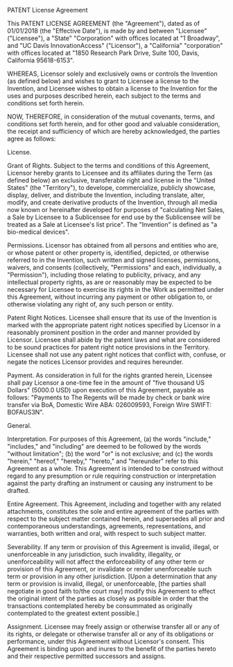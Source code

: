 PATENT License Agreement

This PATENT LICENSE AGREEMENT (the "Agreement"), dated as of 01/01/2018 (the "Effective Date"), is made by and between "Licensee" ("Licensee"), a "State" "Corporation" with offices located at "1 Broadway", and "UC Davis InnovationAccess" ("Licensor"), a "California" "corporation" with offices located at "1850 Research Park Drive, Suite 100, Davis, California 95618-6153".

WHEREAS, Licensor solely and exclusively owns or controls the Invention (as defined below) and wishes to grant to Licensee a license to the Invention, and Licensee wishes to obtain a license to the Invention for the uses and purposes described herein, each subject to the terms and conditions set forth herein.

NOW, THEREFORE, in consideration of the mutual covenants, terms, and conditions set forth herein, and for other good and valuable consideration, the receipt and sufficiency of which are hereby acknowledged, the parties agree as follows:

License.

Grant of Rights. Subject to the terms and conditions of this Agreement, Licensor hereby grants to Licensee and its affiliates during the Term (as defined below) an exclusive, transferable right and license in the "United States" (the "Territory"), to develope, commercialize, publicly showcase, display, deliver, and distribute the Invention, including translate, alter, modify, and create derivative products of the Invention, through all media now known or hereinafter developed for purposes of "calculating Net Sales, a Sale by Licensee to a Sublicensee for end use by the Sublicensee will be treated as a Sale at Licensee's list price". The "Invention" is defined as "a bio-medical devices".

Permissions. Licensor has obtained from all persons and entities who are, or whose patent or other property is, identified, depicted, or otherwise referred to in the Invention, such written and signed licenses, permissions, waivers, and consents (collectively, "Permissions" and each, individually, a "Permission"), including those relating to publicity, privacy, and any intellectual property rights, as are or reasonably may be expected to be necessary for Licensee to exercise its rights in the Work as permitted under this Agreement, without incurring any payment or other obligation to, or otherwise violating any right of, any such person or entity.

Patent Right Notices. Licensee shall ensure that its use of the Invention is marked with the appropriate patent right notices specified by Licensor in a reasonably prominent position in the order and manner provided by Licensor. Licensee shall abide by the patent laws and what are considered to be sound practices for patent right notice provisions in the Territory. Licensee shall not use any patent right notices that conflict with, confuse, or negate the notices Licensor provides and requires hereunder.

Payment. As consideration in full for the rights granted herein, Licensee shall pay Licensor a one-time fee in the amount of "five thousand US Dollars" (5000.0 USD) upon execution of this Agreement, payable as follows: "Payments to The Regents will be made by check or bank wire transfer via BoA, Domestic Wire ABA: 026009593, Foreign Wire SWIFT: BOFAUS3N".

General.

Interpretation. For purposes of this Agreement, (a) the words "include," "includes," and "including" are deemed to be followed by the words "without limitation"; (b) the word "or" is not exclusive; and (c) the words "herein," "hereof," "hereby," "hereto," and "hereunder" refer to this Agreement as a whole. This Agreement is intended to be construed without regard to any presumption or rule requiring construction or interpretation against the party drafting an instrument or causing any instrument to be drafted.

Entire Agreement. This Agreement, including and together with any related attachments, constitutes the sole and entire agreement of the parties with respect to the subject matter contained herein, and supersedes all prior and contemporaneous understandings, agreements, representations, and warranties, both written and oral, with respect to such subject matter. 

Severability. If any term or provision of this Agreement is invalid, illegal, or unenforceable in any jurisdiction, such invalidity, illegality, or unenforceability will not affect the enforceability of any other term or provision of this Agreement, or invalidate or render unenforceable such term or provision in any other jurisdiction. [Upon a determination that any term or provision is invalid, illegal, or unenforceable, [the parties shall negotiate in good faith to/the court may] modify this Agreement to effect the original intent of the parties as closely as possible in order that the transactions contemplated hereby be consummated as originally contemplated to the greatest extent possible.]

Assignment. Licensee may freely assign or otherwise transfer all or any of its rights, or delegate or otherwise transfer all or any of its obligations or performance, under this Agreement without Licensor's consent. This Agreement is binding upon and inures to the benefit of the parties hereto and their respective permitted successors and assigns.

